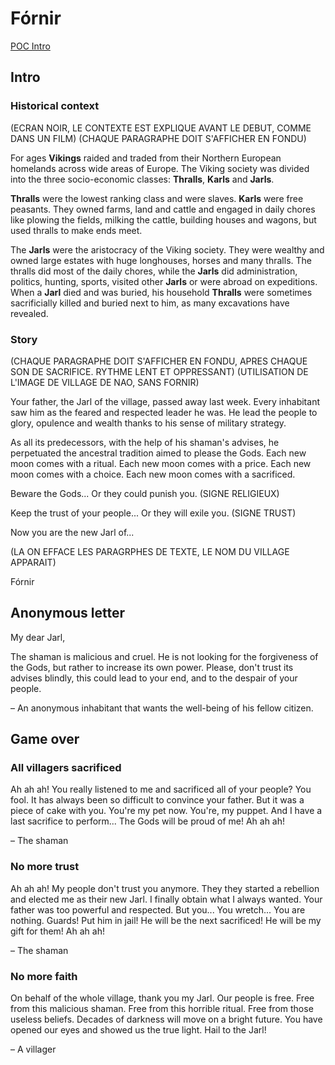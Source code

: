 
# Fórnir

[POC Intro](https://docs.google.com/presentation/d/1ZCkr0u8ynyOgFx9D4Ac0lVG54liEUE9tqDai44rtQng/edit#slide=id.g462a640950_1_12)

## Intro

### Historical context

(ECRAN NOIR, LE CONTEXTE EST EXPLIQUE AVANT LE DEBUT, COMME DANS UN FILM)
(CHAQUE PARAGRAPHE DOIT S'AFFICHER EN FONDU)

For ages **Vikings** raided and traded from their Northern European homelands across wide areas of Europe. The Viking society was divided into the three socio-economic classes: **Thralls**, **Karls** and **Jarls**.

**Thralls** were the lowest ranking class and were slaves. **Karls** were free peasants. They owned farms, land and cattle and engaged in daily chores like plowing the fields, milking the cattle, building houses and wagons, but used thralls to make ends meet.

The **Jarls** were the aristocracy of the Viking society. They were wealthy and owned large estates with huge longhouses, horses and many thralls. The thralls did most of the daily chores, while the **Jarls** did administration, politics, hunting, sports, visited other **Jarls** or were abroad on expeditions. When a **Jarl** died and was buried, his household **Thralls** were sometimes sacrificially killed and buried next to him, as many excavations have revealed.

### Story

(CHAQUE PARAGRAPHE DOIT S'AFFICHER EN FONDU, APRES CHAQUE SON DE SACRIFICE. RYTHME LENT ET OPPRESSANT)
(UTILISATION DE L'IMAGE DE VILLAGE DE NAO, SANS FORNIR)

Your father, the Jarl of the village, passed away last week. Every inhabitant saw him as the feared and respected leader he was. He lead the people to glory, opulence and wealth thanks to his sense of military strategy.

As all its predecessors, with the help of his shaman's advises, he perpetuated the ancestral tradition aimed to please the Gods. Each new moon comes with a ritual. Each new moon comes with a price. Each new moon comes with a choice. Each new moon comes with a sacrificed.

Beware the Gods... Or they could punish you. (SIGNE RELIGIEUX)

Keep the trust of your people... Or they will exile you. (SIGNE TRUST)

Now you are the new Jarl of...

(LA ON EFFACE LES PARAGRPHES DE TEXTE, LE NOM DU VILLAGE APPARAIT)

Fórnir

## Anonymous letter

My dear Jarl,

The shaman is malicious and cruel. He is not looking for the forgiveness of the Gods, but rather to increase its own power. Please, don't trust its advises blindly, this could lead to your end, and to the despair of your people.

– An anonymous inhabitant that wants the well-being of his fellow citizen.

## Game over

### All villagers sacrificed

Ah ah ah! You really listened to me and sacrificed all of your people? You fool. It has always been so difficult to convince your father. But it was a piece of cake with you. You're my pet now. You're, my puppet. And I have a last sacrifice to perform... The Gods will be proud of me! Ah ah ah!

– The shaman

### No more trust

Ah ah ah! My people don't trust you anymore. They they started a rebellion and elected me as their new Jarl. I finally obtain what I always wanted. Your father was too powerful and respected. But you... You wretch... You are nothing. Guards! Put him in jail! He will be the next sacrificed! He will be my gift for them! Ah ah ah!

– The shaman

### No more faith

On behalf of the whole village, thank you my Jarl. Our people is free. Free from this malicious shaman. Free from this horrible ritual. Free from those useless beliefs. Decades of darkness will move on a bright future. You have opened our eyes and showed us the true light. Hail to the Jarl!

– A villager

